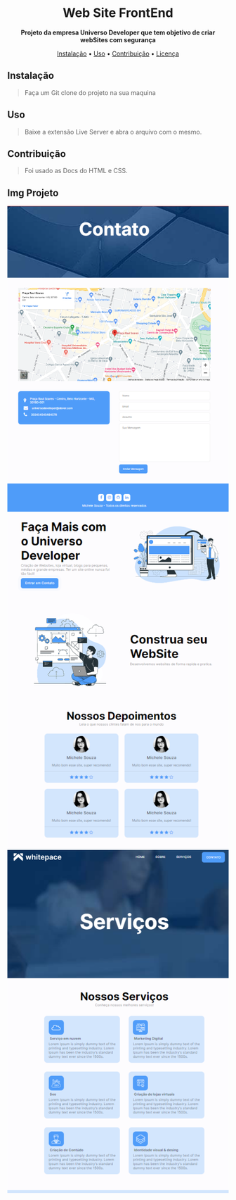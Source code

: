<h1 align="center">Web Site FrontEnd</h1>

<p align="center">
  <strong>Projeto da empresa Universo Developer que tem objetivo de criar webSites com segurança</strong>
</p>

<p align="center">
  <a href="#instalação">Instalação</a> •
  <a href="#uso">Uso</a> •
  <a href="#contribuição">Contribuição</a> •
  <a href="#img projeto">Licença</a>
</p>

## Instalação

> Faça um Git clone do projeto na sua maquina
## Uso

> Baixe a extensão Live Server e abra o arquivo com o mesmo.

## Contribuição

> Foi usado as Docs do HTML e CSS.

## Img Projeto
![Contato](img/universoDeveloper.png)
![Avaliações](img/ud.png)
![Serviços](img/ud2.png)





